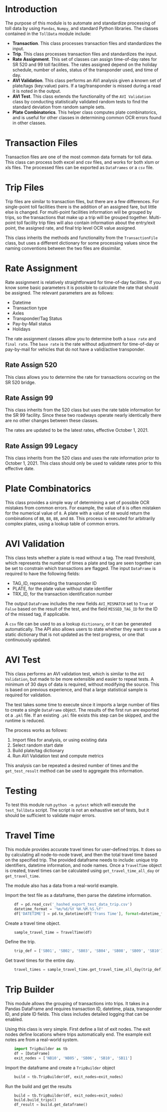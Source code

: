 # Introduction
The purpose of this module is to automate and standardize processing of toll data by using `Pandas`,
 `Numpy`, and standard Python libraries. The classes contained in the `TollData` module include:
- **Transaction**. This class processes transaction files and standardizes the input. 
- **Trip**. This class processes transaction files and standardizes the input. 
- **Rate Assignment**. This set of classes can assign time-of-day rates for SR 520 and 99 toll facilities. The rates assigned depend on the holiday schedule, number of axles, status of the transponder used, and time of day.
- **AVI Validation**. This class performs an AVI analysis given a known set of plate/tags (key:value) pairs. If a tag/transponder is missed during a read it is noted in the output.
- **AVI Test**. This class extends the functionality of the `AVI Validation` class by conducting statistically validated random tests to find the standard deviation from random sample sets. 
- **Plate Combinatorics**. This helper class computes plate combinatorics, and is useful for other classes in determining common OCR errors found in other classes. 

# Transaction Files
Transaction files are one of the most common data formats for toll data. This class can process both excel and csv files, and works for both xlsm or xls files. The processed files can be exported as `DataFrames` or a `csv` file.

# Trip Files
Trip files are similar to transaction files, but there are a few differences. For single-point toll facilities there is the addition of an assigned fare, but little else is changed. For multi-point facilities
information will be grouped by trips, so the transactions that make up a trip will be grouped together. Multi-point toll facility trip files will also contain information about the entry/exit point, the assigned rate, and final trip level OCR value assigned. 

This class inherits the methods and functionality from the `TransactionFile` class, but uses a different dictionary for some processing values since the naming conventions between the two files are dissimilar. 


# Rate Assignment
Rate assignment is relatively straightforward for time-of-day facilities. If you know some basic parameters it is possible to calculate the rate that should be assigned. The relevant parameters are as follows:
- Datetime
- Transaction type
- Axles
- Transponder/Tag Status
- Pay-by-Mail status
- Holidays 

The rate assignment classes allow you to determine both a `base rate` and `final rate`. The `base rate` is the rate without adjustment for time-of-day or pay-by-mail for vehicles that do not have a valid/active transponder. 
## Rate Assign 520
This class allows you to determine the rate for transactions occuring on the SR 520 bridge. 

## Rate Assign 99
This class inherits from the 520 class but uses the rate table information for the SR 99 facility. Since these two roadways operate nearly identically there are no other changes between these classes.

The rates are updated to be the latest rates, effective October 1, 2021.

## Rate Assign 99 Legacy
This class inherits from the 520 class and uses the rate information prior to October 1, 2021. This class should only be used to validate rates prior to this effective date. 

# Plate Combinatorics
This class provides a simple way of determining a set of possible OCR mistakes from common errors. For example, the value of `B` is often mistaken for the numerical value of `8`. A plate with a value of `88` would return the combinations of `BB`, `B8`, `8B`, and `88`. This process is executed for arbitrarily complex plates, using a lookup table of common errors. 

# AVI Validation
This class tests whether a plate is read without a tag. The read threshold, which represents the number of times a plate and tag are seen together can be set to constrain which transactions are flagged. The input `DataFrame` is required to have the following fields:
- TAG_ID, represending the transponder ID
- PLATE, for the plate value without state identifier
- TRX_ID, for the transaction identification number

The output `DataFrame` includes the new fields `AVI_MISMATCH` set to `True` or `False` based on the result of the test, and the field `MISSED_TAG_ID` for the ID of the missed tag, if applicable.

A `csv` file can be used to as a lookup `dictionary`, or it can be generated automatically. The API also allows users to state whether they want to use a static dictionary that is not updated as the test progress, or one that continuously updated. 

# AVI Test
This class performs an AVI validation test, which is similar to the `AVI Validation`, but made to be more extensible and easier to repeat tests. A minimum of 30 days of data is required, without modifying the source. This is based on previous experience, and that a large statistical sample is required for validation. 

The test takes some time to execute since it imports a large number of files to create a single `DataFrame` object. The results of the first run are exported ot a `.pkl` file. If an existing `.pkl` file exists this step can be skipped, and the runtime is reduced. 

The process works as follows: 
1. Import files for analysis, or using existing data
2. Select random start date
3. Build plate/tag dictionary
4. Run AVI Validation test and compute metrics

This analysis can be repeated a desired number of times and the `get_test_result` method can be used to aggregate this information.

# Testing 
To test this module run `python -m pytest` which will execute the `test_TollData` script. The script is not an exhaustive set of tests, but it should be sufficient to validate major errors. 

# Travel Time
This module provides accurate travel times for user-defined trips. It does so by calculating all node-to-node
travel, and then the total travel time based on the specified trip. The provided dataframe needs to include:
unique trip identifiers, datetime information, and node names. Once a `TravelTime` object is created, travel 
 times can be calculated using `get_travel_time_all_day` or `get_travel_time`. 

The module also has a data from a real-world example. 

Import the test file as a dataframe, then parse the datetime information. 
```python
    df = pd.read_csv('_hashed_export_test_data_trip.csv')
    datetime_format = '%m/%d/%Y %H.%M.%S.%f'
    df['DATETIME'] = pd.to_datetime(df['Trans Time'], format=datetime_format)
```

Create a travel time object. 
```python
    sample_travel_time = TravelTime(df)
```

Define the trip. 
```python
    trip_def = ['SB01', 'SB02', 'SB03', 'SB04', 'SB08', 'SB09', 'SB10']
```

Get travel times for the entire day.
```python
    travel_times = sample_travel_time.get_travel_time_all_day(trip_def)
```

# Trip Builder
This module allows the grouping of transactions into trips. It takes in a Pandas DataFrame and requires transaction ID, datetime, plaza, transponder ID, and plate ID fields. This class includes detailed logging that can be enabled.

Using this class is very simple. First define a list of exit nodes. The exit nodes define locations where trips automatically end. The example exit notes are from a real-world system. 

```python
    import TripBuilder as tb
    df = [DataFrame]
    exit_nodes = ['NB10', 'NB05', 'SB06', 'SB10', 'SB11']
```

Import the dataframe and create a `TripBuilder` object
```python
    build = tb.TripBuilder(df, exit_nodes=exit_nodes)
```

Run the build and get the results
```python
    build = tb.TripBuilder(df, exit_nodes=exit_nodes)
    build.build_trips()
    df_result = build.get_dataframe()
```
